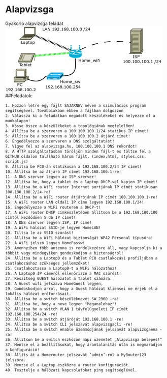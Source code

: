 # Alapvizsga
Gyakorló alapvizsga feladat
![Topológia](gyakorlo-januar.png)
##Feladatok:

    1. Hozzon létre egy fájlt SAJARNEV néven a szimulációs program segítségével. Továbbiakban ebben a fájlban dolgozzon
    2. Válassza ki a feladatban megadott készülékeket és helyezze el a munkalapon!
    3. Kösse össze a készülékeket a topológiának megfelelően!
    4. Állítsa be a szerveren a 100.100.100.1/24 statikus IP címet!
    5. Állítsa be a szerveren a 100.100.100.2 átjáró címet!
    6. Engedélyezze a szerveren a DNS szolgáltatást!
    7. Vigye fel az alapvizsga.hu, 100.100.100.1 DNS rekordot!
    8. A HTTP szolgáltatásban töröljön minden fájl-t és töltse fel a GITHUB oldalon található három fájlt. (index.html, styles.css, script.js)
    9. Állítsa be PC0-án statikusan a 192.168.100.2/24 IP címet!
    10. Állítsa be az átjáró IP címét 192.168.100.1-re!
    11. A DNS szerver legyen az ISP szerver!
    12. Állítsa be, hogy a tablet és a laptop DHCP-vel kapjon IP címet!
    13. Állítsa be a WiFi router Internet portjának IP címét statikusan 100.100.100.2/24-re!
    14. Állítsa be a WiFi router átjárójának IP címét 100.100.100.1-re!
    15. A WiFi router LAN oldali IP címe legyen 192.168.100.1/24!
    16. Engedélyezze a WiFi routeren a DHCP-t!
    17. A WiFi router DHCP címkészletében állítson be a 192.168.100.100 címtől kezdődően 5 db IP címet!
    18. A DNS szerver legyen ISP, IP címe!
    19. A WiFi hálózat SSID-je legyen HomeLAN!
    20. Tiltsa le az SSID szórást!
    21. Állítsa be a WiFi hálózat biztonságát WPA2 Personal típusúra!
    22. A WiFi jelszó legyen HomePassw!
    23. Amennyiben több antenna is rendelkezésre áll, vagy kapcsolja ki a többit vagy mindegyiken gondoskodjon a biztonságról!
    24. Állítsa be a Laptop0 és a Tablet PCO csatlakozási profiljában a csatlakozáshoz szükséges jellemzőket!
    25. Csatlakoztassa a Laptop0-t a WiFi hálózathoz!
    26. A Laptop0 IP címéről ellenőrizze a MAC szűrést!
    27. Készítseg GUEST hálózatot a Tablet számára.
    28. A Guest wifi jelszava HomeGuest legyen,
    29. Gondoskodjon arról, hogy a Guest hálózat kliensei ne érjék el a lokális hálózat erőforrásait.
    30. Állítsa be a switch készüléknevét SW_2960 -ra!
    31. Állítsa be, hogy a neve legyen "Maganalohaz"!
    32. Állítsa be a switch VLAN 1 távfelügyeleti IP címét 192.168.100.254/24 -re!
    33. Állítsa be a switch átjáróját 192.168.100.1 -re!
    34. Állítsa be a switch CLI jelszavát alapvizsgacli -re!
    35. Állítsa be a switch enable üzemmódjának jelszavát alapvizsgaena -ra!
    36. Állítson be a switch eszközön napi üzenetet „Alapvizsga belepes!”
    37. Mentse el a beállításokat, hogy áramtalanítás után is megmaradjon a konfiguráció!
    38. Állíts át a Homerouter jelszavát ’admin’-ról a MyRouter123 jelszóra.
    39. Mentse el a Laptop eszközre a router konfigurációt.
    40. Tesztelje a hálózati kapcsolatokat ping segítséglével.
